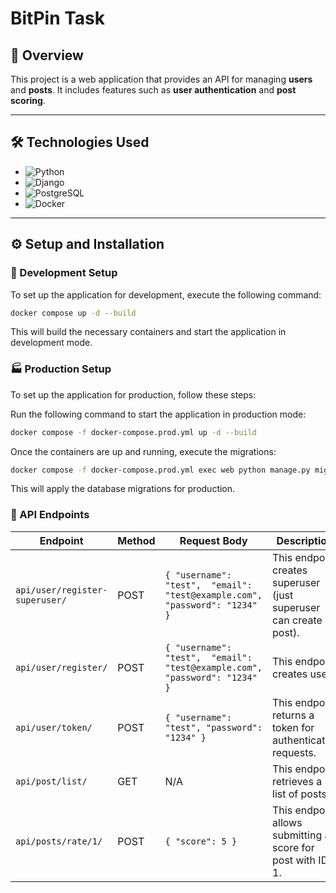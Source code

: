 # BitPin Task

## 📖 Overview
This project is a web application that provides an API for managing **users** and **posts**. It includes features such as **user authentication** and **post scoring**.

---

## 🛠️ Technologies Used

- ![Python](https://img.shields.io/badge/Python-3.11-blue)
- ![Django](https://img.shields.io/badge/django-3.8.1-blue)
- ![PostgreSQL](https://img.shields.io/badge/PostgreSQL-15-blue)
- ![Docker](https://img.shields.io/badge/Docker-26.0-blue)

---

## ⚙️ Setup and Installation

### 🚧 Development Setup

To set up the application for development, execute the following command:

```bash
docker compose up -d --build
```
This will build the necessary containers and start the application in development mode.

### 🏭 Production Setup
To set up the application for production, follow these steps:

Run the following command to start the application in production mode:

```bash
docker compose -f docker-compose.prod.yml up -d --build
```
Once the containers are up and running, execute the migrations:

```bash
docker compose -f docker-compose.prod.yml exec web python manage.py migrate --noinput
```
This will apply the database migrations for production.

### 📂 API Endpoints
| Endpoint                     | Method | Request Body                                                              | Description                                                       |
|------------------------------|--------|---------------------------------------------------------------------------|-------------------------------------------------------------------|
| `api/user/register-superuser/` | POST   | `{ "username": "test",  "email": "test@example.com", "password": "1234" }` | This endpoint creates superuser (just superuser can create post). |
| `api/user/register/`         | POST   | `{ "username": "test",  "email": "test@example.com", "password": "1234" }`  | This endpoint creates user.                                       |
| `api/user/token/`            | POST   | `{ "username": "test", "password": "1234" }`                              | This endpoint returns a token for authenticated requests.         |
| `api/post/list/`             | GET    | N/A                                                                       | This endpoint retrieves a list of posts.                          |
| `api/posts/rate/1/`          | POST   | `{ "score": 5 }`                                                          | This endpoint allows submitting a score for post with ID 1.       |